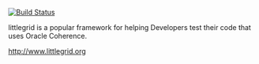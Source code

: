 [![Build Status](https://travis-ci.com/github/littlegrid/littlegrid-coherence-testsupport?branch=3.x.x-release)](https://travis-ci.com/littlegrid/littlegrid-coherence-testsupport)

littlegrid is a popular framework for helping Developers test their code that uses Oracle Coherence.

http://www.littlegrid.org
